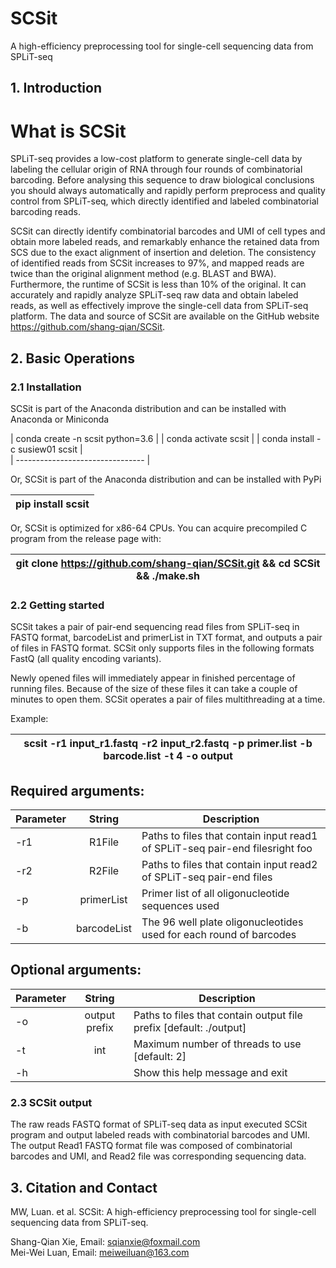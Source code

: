 # SCSit
  A high-efficiency preprocessing tool for single-cell sequencing data from SPLiT-seq
## 1.	Introduction

# What is SCSit

  SPLiT-seq provides a low-cost platform to generate single-cell data by labeling the cellular origin of RNA through four rounds of combinatorial barcoding. Before analysing this sequence to draw biological conclusions you should always automatically and rapidly perform preprocess and quality control from SPLiT-seq, which directly identified and labeled combinatorial barcoding reads.

  SCSit can directly identify combinatorial barcodes and UMI of cell types and obtain more labeled reads, and remarkably enhance the retained data from SCS due to the exact alignment of insertion and deletion. The consistency of identified reads from SCSit increases to 97%, and mapped reads are twice than the original alignment method (e.g. BLAST and BWA). Furthermore, the runtime of SCSit is less than 10% of the original. It can accurately and rapidly analyze SPLiT-seq raw data and obtain labeled reads, as well as effectively improve the single-cell data from SPLiT-seq platform. The data and source of SCSit are available on the GitHub website https://github.com/shang-qian/SCSit.


## 2.	Basic Operations

### 2.1	Installation
  SCSit is part of the Anaconda distribution and can be installed with Anaconda or Miniconda
  
| conda create -n scsit python=3.6 | 
| conda activate scsit | 
| conda install -c susiew01 scsit |  
| -------------------------------- |

  Or, SCSit is part of the Anaconda distribution and can be installed with PyPi
  
| pip install scsit|  
| ---------------- |

  Or, SCSit is optimized for x86-64 CPUs. You can acquire precompiled C program from the release page with:

| git clone https://github.com/shang-qian/SCSit.git   &&  cd SCSit  && ./make.sh|
| ------------------------------------------------------------------------------ |

 
### 2.2	Getting started

  SCSit takes a pair of pair-end sequencing read files from SPLiT-seq in FASTQ format, barcodeList and primerList in TXT format, and outputs a pair of files in FASTQ format. SCSit only supports files in the following formats FastQ (all quality encoding variants).

Newly opened files will immediately appear in finished percentage of running files. Because of the size of these files it can take a couple of minutes to open them. SCSit operates a pair of files multithreading at a time. 

Example:

| scsit -r1 input_r1.fastq -r2 input_r2.fastq -p primer.list -b barcode.list -t 4 -o output|  
| ---------------------- |


## Required arguments:

| Parameter  | String |Description |
| ------------- |:------:|-------------|
| -r1 | R1File | Paths to files that contain input read1 of SPLiT-seq pair-end filesright foo     |
| -r2 | R2File  |  Paths to files that contain input read2 of SPLiT-seq pair-end files    |
| -p | primerList | Primer list of all oligonucleotide sequences used  |
| -b | barcodeList | The 96 well plate oligonucleotides used for each round of barcodes  |


## Optional arguments:

| Parameter  | String |Description |
| ------------- |:------:|-------------|
| -o |  output prefix | Paths to files that contain output file prefix [default: ./output]  |
| -t | int  |  Maximum number of threads to use [default: 2]   |
| -h | | Show this help message and exit  |


### 2.3	SCSit output
The raw reads FASTQ format of SPLiT-seq data as input executed SCSit program and output labeled reads with combinatorial barcodes and UMI. The output Read1 FASTQ format file was composed of combinatorial barcodes and UMI, and Read2 file was corresponding sequencing data. 

## 3.	Citation and Contact

MW, Luan. et al. SCSit: A high-efficiency preprocessing tool for single-cell sequencing data from SPLiT-seq. 


Shang-Qian Xie, Email: sqianxie@foxmail.com  
Mei-Wei Luan, Email: meiweiluan@163.com
